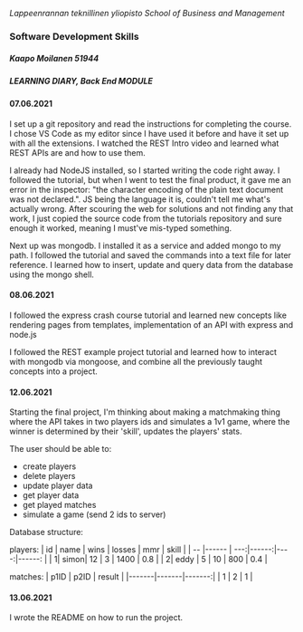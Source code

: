 _Lappeenrannan teknillinen yliopisto_
_School of Business and Management_

### Software Development Skills

##### Kaapo Moilanen 51944

##### LEARNING DIARY, Back End MODULE

#### 07.06.2021

I set up a git repository and read the instructions for completing the course. I chose VS Code as my editor since I have used it before and have it set up with all the extensions. I watched the REST Intro video and learned what REST APIs are and how to use them.

I already had NodeJS installed, so I started writing the code right away. I followed the tutorial, but when I went to test the final product, it gave me an error in the inspector: "the character encoding of the plain text document was not declared.". JS being the language it is, couldn't tell me what's actually wrong. After scouring the web for solutions and not finding any that work, I just copied the source code from the tutorials repository and sure enough it worked, meaning I must've mis-typed something.

Next up was mongodb. I installed it as a service and added mongo to my path. I followed the tutorial and saved the commands into a text file for later reference. I learned how to insert, update and query data from the database using the mongo shell.

#### 08.06.2021

I followed the express crash course tutorial and learned new concepts like rendering pages from templates, implementation of an API with express and node.js

I followed the REST example project tutorial and learned how to interact with mongodb via mongoose, and combine all the previously taught concepts into a project.

#### 12.06.2021

Starting the final project, I'm thinking about making a matchmaking thing where the API takes in two players ids and simulates a 1v1 game, where the winner is determined by their 'skill', updates the players' stats.

The user should be able to:

- create players
- delete players
- update player data
- get player data
- get played matches
- simulate a game (send 2 ids to server)

Database structure:

players:
| id | name | wins | losses | mmr | skill |
| -- |------ | ---:|------:|----:|------: |
| 1| simon| 12 | 3 | 1400 | 0.8 |
| 2| eddy | 5 | 10 | 800 | 0.4 |

matches:
| p1ID | p2ID | result |
|-------|-------|-------:|
| 1 | 2 | 1 |

#### 13.06.2021

I wrote the README on how to run the project.
